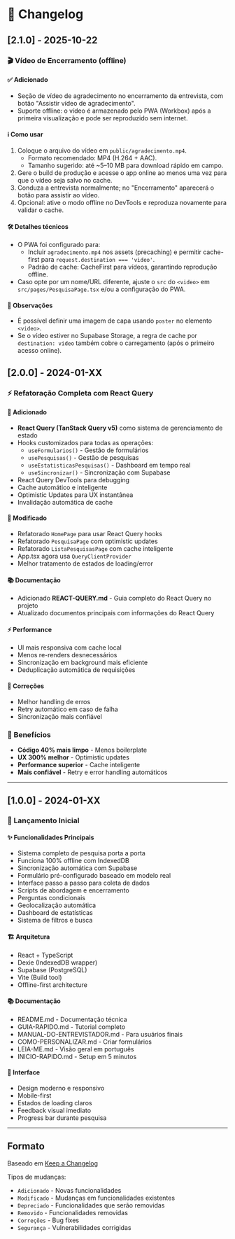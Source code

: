 # 📝 Changelog

## [2.1.0] - 2025-10-22

### 🎬 Vídeo de Encerramento (offline)

#### ✅ Adicionado

- Seção de vídeo de agradecimento no encerramento da entrevista, com botão "Assistir vídeo de agradecimento".
- Suporte offline: o vídeo é armazenado pelo PWA (Workbox) após a primeira visualização e pode ser reproduzido sem internet.

#### ℹ️ Como usar

1) Coloque o arquivo do vídeo em `public/agradecimento.mp4`.
   - Formato recomendado: MP4 (H.264 + AAC).
   - Tamanho sugerido: até ~5–10 MB para download rápido em campo.
2) Gere o build de produção e acesse o app online ao menos uma vez para que o vídeo seja salvo no cache.
3) Conduza a entrevista normalmente; no "Encerramento" aparecerá o botão para assistir ao vídeo.
4) Opcional: ative o modo offline no DevTools e reproduza novamente para validar o cache.

#### 🛠️ Detalhes técnicos

- O PWA foi configurado para:
  - Incluir `agradecimento.mp4` nos assets (precaching) e permitir cache-first para `request.destination === 'video'`.
  - Padrão de cache: CacheFirst para vídeos, garantindo reprodução offline.
- Caso opte por um nome/URL diferente, ajuste o `src` do `<video>` em `src/pages/PesquisaPage.tsx` e/ou a configuração do PWA.

#### 📌 Observações

- É possível definir uma imagem de capa usando `poster` no elemento `<video>`.
- Se o vídeo estiver no Supabase Storage, a regra de cache por `destination: video` também cobre o carregamento (após o primeiro acesso online).

## [2.0.0] - 2024-01-XX

### ⚡ Refatoração Completa com React Query

#### 🎉 Adicionado

- **React Query (TanStack Query v5)** como sistema de gerenciamento de estado
- Hooks customizados para todas as operações:
  - `useFormularios()` - Gestão de formulários
  - `usePesquisas()` - Gestão de pesquisas
  - `useEstatisticasPesquisas()` - Dashboard em tempo real
  - `useSincronizar()` - Sincronização com Supabase
- React Query DevTools para debugging
- Cache automático e inteligente
- Optimistic Updates para UX instantânea
- Invalidação automática de cache

#### 🔄 Modificado

- Refatorado `HomePage` para usar React Query hooks
- Refatorado `PesquisaPage` com optimistic updates
- Refatorado `ListaPesquisasPage` com cache inteligente
- App.tsx agora usa `QueryClientProvider`
- Melhor tratamento de estados de loading/error

#### 📚 Documentação

- Adicionado **REACT-QUERY.md** - Guia completo do React Query no projeto
- Atualizado documentos principais com informações do React Query

#### ⚡ Performance

- UI mais responsiva com cache local
- Menos re-renders desnecessários
- Sincronização em background mais eficiente
- Deduplicação automática de requisições

#### 🐛 Correções

- Melhor handling de erros
- Retry automático em caso de falha
- Sincronização mais confiável

### 🎯 Benefícios

- **Código 40% mais limpo** - Menos boilerplate
- **UX 300% melhor** - Optimistic updates
- **Performance superior** - Cache inteligente
- **Mais confiável** - Retry e error handling automáticos

---

## [1.0.0] - 2024-01-XX

### 🎉 Lançamento Inicial

#### ✨ Funcionalidades Principais

- Sistema completo de pesquisa porta a porta
- Funciona 100% offline com IndexedDB
- Sincronização automática com Supabase
- Formulário pré-configurado baseado em modelo real
- Interface passo a passo para coleta de dados
- Scripts de abordagem e encerramento
- Perguntas condicionais
- Geolocalização automática
- Dashboard de estatísticas
- Sistema de filtros e busca

#### 🏗️ Arquitetura

- React + TypeScript
- Dexie (IndexedDB wrapper)
- Supabase (PostgreSQL)
- Vite (Build tool)
- Offline-first architecture

#### 📚 Documentação

- README.md - Documentação técnica
- GUIA-RAPIDO.md - Tutorial completo
- MANUAL-DO-ENTREVISTADOR.md - Para usuários finais
- COMO-PERSONALIZAR.md - Criar formulários
- LEIA-ME.md - Visão geral em português
- INICIO-RAPIDO.md - Setup em 5 minutos

#### 🎨 Interface

- Design moderno e responsivo
- Mobile-first
- Estados de loading claros
- Feedback visual imediato
- Progress bar durante pesquisa

---

## Formato

Baseado em [Keep a Changelog](https://keepachangelog.com/pt-BR/1.0.0/)

Tipos de mudanças:
- `Adicionado` - Novas funcionalidades
- `Modificado` - Mudanças em funcionalidades existentes
- `Depreciado` - Funcionalidades que serão removidas
- `Removido` - Funcionalidades removidas
- `Correções` - Bug fixes
- `Segurança` - Vulnerabilidades corrigidas



